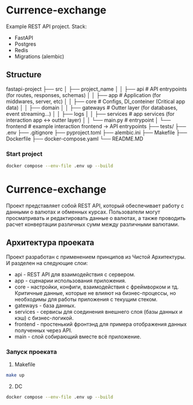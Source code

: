 # Currence-exchange
Example REST API project.
Stack:
  - FastAPI
  - Postgres
  - Redis
  - Migrations (alembic)

## Structure
fastapi-project
├── src
│   ├── project_name
│   │   ├── api    # API entrypoints (for routes, responses, schemas)
│   │   ├── app    # Application  (for middwares, server, etc)
│   │   ├── core   # Configs, DI_conteiner (Critical app data)
│   │   ├── domain 
│   │   ├── gateways  # Outter layer (for databases, event streaming...)
│   │   ├── logs
│   │   ├── services  # app services (for interaction app <-> outter layer)
│   │   └── main.py   # entrypoint
│   └── frontend # example interaction frontend -> API entrypoints
├── tests/
├── .env
├── .gitignore
├── pyproject.toml
├── alembic.ini
├── Makefile
├── Dockerfile
├── docker-compose.yaml
└── README.MD

### Start project
```sh
docker compose --env-file .env up --build
```


# Currence-exchange
Проект представляет собой REST API, который обеспечивает работу с данными о валютах и обменных курсах. Пользователи могут просматривать и редактировать данные о валютах, а также проводить расчет конвертации различных сумм между различными валютами.

## Архитектура проеката
Проект разработан с применением принципов из Чистой Архитектуры.
И разделен на следующие слои:
  - api - REST API для взаимодействия с сервером.
  - app - сценарии использования приложения.
  - core - настройки, конфиги, взаимодействия с фреймворком и тд. Критичные данные, которые не влияют на бизнес-процессы, но необходимы для работы приложения с текущим стеком.
  - gateways - база данных.
  - services - сервисы для соединения внешнего слоя (базы данных и кэш) с бизнес-логикой.
  - frontend - простенький фронтэнд для примера отображения данных полученных через API.
  - main - слой собирающий вместе всё приложение.

### Запуск проеката
1. Makefile
```sh
make up
```

2. DC
```sh
docker compose --env-file .env up --build
```
